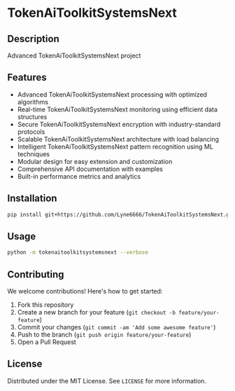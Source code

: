 # TokenAiToolkitSystemsNext

## Description

Advanced TokenAiToolkitSystemsNext project

## Features

- Advanced TokenAiToolkitSystemsNext processing with optimized algorithms
- Real-time TokenAiToolkitSystemsNext monitoring using efficient data structures
- Secure TokenAiToolkitSystemsNext encryption with industry-standard protocols
- Scalable TokenAiToolkitSystemsNext architecture with load balancing
- Intelligent TokenAiToolkitSystemsNext pattern recognition using ML techniques
- Modular design for easy extension and customization
- Comprehensive API documentation with examples
- Built-in performance metrics and analytics
## Installation

```bash
pip install git+https://github.com/Lyne6666/TokenAiToolkitSystemsNext.git
```

## Usage

```bash
python -m tokenaitoolkitsystemsnext --verbose
```

## Contributing

We welcome contributions! Here's how to get started:

1. Fork this repository
2. Create a new branch for your feature (`git checkout -b feature/your-feature`)
3. Commit your changes (`git commit -am 'Add some awesome feature'`)
4. Push to the branch (`git push origin feature/your-feature`)
5. Open a Pull Request

## License

Distributed under the MIT License. See `LICENSE` for more information.
